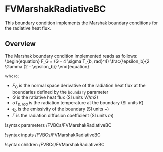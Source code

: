 # FVMarshakRadiativeBC

This boundary condition implements the Marshak boundary conditions for
the radiative heat flux.

## Overview

The Marshak boundary condition implemented reads as follows:
\begin{equation}
F_G = (G - 4 \sigma T_{b, rad}^4) \frac{\epsilon_b}{2 \Gamma (2 - \epsilon_b)}
\end{equation}

where:

- $F_G$ is the normal space derivative of the radiation heat flux at the boundaries defined by the `boundary` parameter
- $G$ is the ratiative heat flux (SI units $W/m2$)
- $\sigma T_{b, rad}$ is the radiation temperature at the boundary (SI units $K$)
- $\epsilon_b$ is the emissivity of the boundary (SI units $-$)
- $\Gamma$ is the radiation diffusion coefficient (SI units $m$)

!syntax parameters /FVBCs/FVMarshakRadiativeBC

!syntax inputs /FVBCs/FVMarshakRadiativeBC

!syntax children /FVBCs/FVMarshakRadiativeBC

